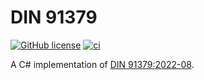 # DIN 91379

[![GitHub license](https://img.shields.io/badge/license-MIT-blue.svg)](https://github.com/flxbe/Din91379/blob/main/LICENSE)
[![ci](https://github.com/flxbe/Din91379/actions/workflows/ci.yml/badge.svg)](https://github.com/flxbe/Din91379/actions/workflows/ci.yml)

A C# implementation of [DIN 91379:2022-08](https://www.beuth.de/de/norm/din-91379/353496133).
